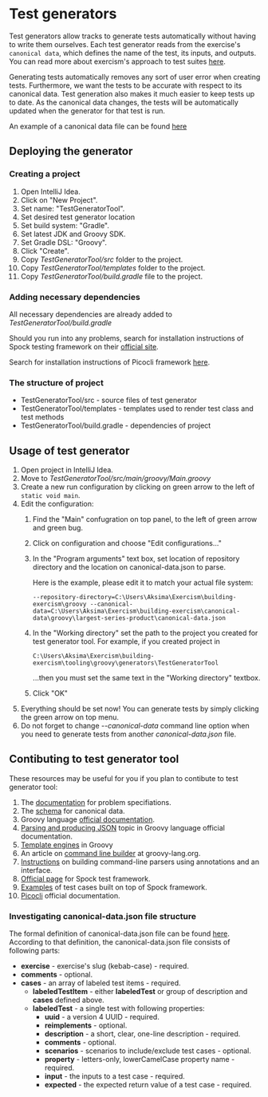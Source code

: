 # Test generators

Test generators allow tracks to generate tests automatically without having to write them ourselves. Each test generator reads from the exercise's `canonical data`, which defines the name of the test, its inputs, and outputs. You can read more about exercism's approach to test suites [here](https://github.com/exercism/problem-specifications#test-data-canonical-datajson).

Generating tests automatically removes any sort of user error when creating tests. Furthermore, we want the tests to be accurate with respect to its canonical data. Test generation also makes it much easier to keep tests up to date. As the canonical data changes, the tests will be automatically updated when the generator for that test is run.

An example of a canonical data file can be found [here](https://github.com/exercism/problem-specifications/blob/master/exercises/bob/canonical-data.json)

## Deploying the generator

### Creating a project

1. Open IntelliJ Idea.
2. Click on "New Project".
3. Set name: "TestGeneratorTool".
4. Set desired test generator location
5. Set build system: "Gradle".
6. Set latest JDK and Groovy SDK.
7. Set Gradle DSL: "Groovy".
8. Click "Create".
9. Copy *TestGeneratorTool/src* folder to the project.
10. Copy *TestGeneratorTool/templates* folder to the project.
11. Copy *TestGeneratorTool/build.gradle* file to the project.

### Adding necessary dependencies

All necessary dependencies are already added to *TestGeneratorTool/build.gradle*

Should you run into any problems, search for installation instructions of Spock testing framework on their [official site][spock-framework-official].

Search for installation instructions of Picocli framework [here][picocli].

### The structure of project

- TestGeneratorTool/src - source files of test generator
- TestGeneratorTool/templates - templates used to render test class and test methods
- TestGeneratorTool/build.gradle - dependencies of project

## Usage of test generator

1. Open project in IntelliJ Idea.
2. Move to *TestGeneratorTool/src/main/groovy/Main.groovy*
3. Create a new run configuration by clicking on green arrow to the left of `static void main`.
4. Edit the configuration:
   1. Find the "Main" confugration on top panel, to the left of green arrow and green bug.
   2. Click on configuration and choose "Edit configurations..."
   3. In the "Program arguments" text box, set location of repository directory and the location on canonical-data.json to parse.
      
      Here is the example, please edit it to match your actual file system:
      
      ```
      --repository-directory=C:\Users\Aksima\Exercism\building-exercism\groovy --canonical-data=C:\Users\Aksima\Exercism\building-exercism\canonical-data\groovy\largest-series-product\canonical-data.json
      ```
   4. In the "Working directory" set the path to the project you created for test generator tool. For example, if you created project in
      
      ```
      C:\Users\Aksima\Exercism\building-exercism\tooling\groovy\generators\TestGeneratorTool
      ```
      
      ...then you must set the same text in the "Working directory" textbox.
      
   5. Click "OK"
5. Everything should be set now! You can generate tests by simply clicking the green arrow on top menu.
6. Do not forget to change *--canonical-data* command line option when you need to generate tests from another *canonical-data.json* file.

## Contibuting to test generator tool

These resources may be useful for you if you plan to contibute to test generator tool:

1. The [documentation][problem-specifications-readme] for problem specifiations.
2. The [schema][canonical-data-definition] for canonical data.
3. Groovy language [official documentation][groovy-docs].
4. [Parsing and producing JSON][groovy-parsing-json] topic in Groovy language official documentation.
5. [Template engines][groovy-templating] in Groovy
6. An article on [command line builder][command-line-builder] at groovy-lang.org.
7. [Instructions][command-line-parser-annotations] on building command-line parsers using annotations and an interface.
8. [Official page][spock-framework-official] for Spock test framework.
9. [Examples][spock-test-primer] of test cases built on top of Spock framework.
10. [Picocli][picocli] official documentation.

### Investigating canonical-data.json file structure

The formal definition of canonical-data.json file can be found [here][canonical-data-definition]. According to that definition, the canonical-data.json file consists of following parts:

- **exercise** - exercise's slug (kebab-case) - required.
- **comments** - optional.
- **cases** - an array of labeled test items - required.
  - **labeledTestItem** - either **labeledTest** or group of description and **cases** defined above.
  - **labeledTest** - a single test with following properties:
    - **uuid** - a version 4 UUID - required.
    - **reimplements** - optional.
    - **description** - a short, clear, one-line description - required.
    - **comments** - optional.
    - **scenarios** - scenarios to include/exclude test cases - optional.
    - **property** - letters-only, lowerCamelCase property name - required.
    - **input** - the inputs to a test case - required.
    - **expected** - the expected return value of a test case - required.

[problem-specifications-readme]: <https://github.com/exercism/problem-specifications/blob/main/README.md> "The documentation for problem specifiations"

[canonical-data-definition]: <https://github.com/exercism/problem-specifications/blob/main/canonical-data.schema.json> "Formal definition of canonical data (schema)"

[groovy-docs]: <https://groovy-lang.org/documentation.html> "Groovy language official documentation"

[groovy-parsing-json]: <https://groovy-lang.org/processing-json.html> "Parsing and producing JSON in Groovy"

[groovy-templating]: <https://groovy-lang.org/templating.html> "Template engines in Groovy"

[command-line-builder]: <https://groovy-lang.org/dsls.html#_clibuilder> "Builder for command-line interface"

[command-line-parser-annotations]: <https://groovy-lang.org/dsls.html#_using_annotations_and_an_interface> "Describe command-line parsers using annotations and an interface"

[spock-framework-official]: <https://spockframework.org/> "Official page for Spock test framework"

[spock-test-primer]: <https://spockframework.org/spock/docs/2.3/spock_primer.html> "Examples of test cases built on top of Spock framework"

[picocli]: <https://picocli.info/> "Picocli framework official page"